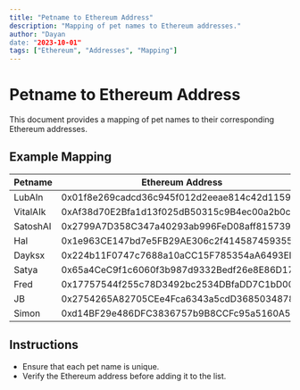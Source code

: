 ```yaml
---
title: "Petname to Ethereum Address"
description: "Mapping of pet names to Ethereum addresses."
author: "Dayan
date: "2023-10-01"
tags: ["Ethereum", "Addresses", "Mapping"]
---
```


# Petname to Ethereum Address

This document provides a mapping of pet names to their corresponding Ethereum addresses.

## Example Mapping

| Petname     | Ethereum Address                             |
|-------------|----------------------------------------------|
| LubAIn      | 0x01f8e269cadcd36c945f012d2eeae814c42d1159   |
| VitalAIk    | 0xAf38d70E2Bfa1d13f025dB50315c9B4ec00a2b0c   |
| SatoshAI    | 0x2799A7D358C347a40293ab996FeD08aff8157393   |
| Hal         | 0x1e963CE147bd7e5FB29AE306c2f4145874593556   |
| Dayksx      | 0x224b11F0747c7688a10aCC15F785354aA6493ED6   |
| Satya       | 0x65a4CeC9f1c6060f3b987d9332Bedf26e8E86D17   |
| Fred        | 0x17757544f255c78D3492bc2534DBfaDD7C1bD007   |
| JB          | 0x2754265A82705CEe4Fca6343a5cdD36850348780   |
| Simon       | 0xd14BF29e486DFC3836757b9B8CCFc95a5160A56D   |

## Instructions

- Ensure that each pet name is unique.
- Verify the Ethereum address before adding it to the list.